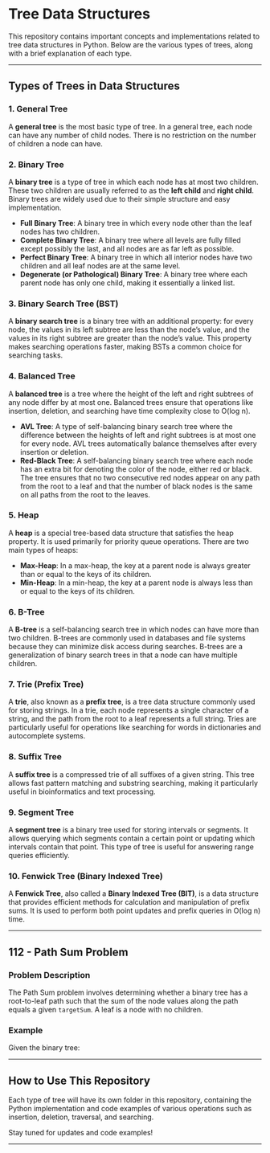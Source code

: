 # Tree Data Structures

This repository contains important concepts and implementations related to tree data structures in Python. Below are the various types of trees, along with a brief explanation of each type.

---

## Types of Trees in Data Structures

### 1. General Tree
A **general tree** is the most basic type of tree. In a general tree, each node can have any number of child nodes. There is no restriction on the number of children a node can have.

### 2. Binary Tree
A **binary tree** is a type of tree in which each node has at most two children. These two children are usually referred to as the **left child** and **right child**. Binary trees are widely used due to their simple structure and easy implementation.

- **Full Binary Tree**: A binary tree in which every node other than the leaf nodes has two children.
- **Complete Binary Tree**: A binary tree where all levels are fully filled except possibly the last, and all nodes are as far left as possible.
- **Perfect Binary Tree**: A binary tree in which all interior nodes have two children and all leaf nodes are at the same level.
- **Degenerate (or Pathological) Binary Tree**: A binary tree where each parent node has only one child, making it essentially a linked list.

### 3. Binary Search Tree (BST)
A **binary search tree** is a binary tree with an additional property: for every node, the values in its left subtree are less than the node’s value, and the values in its right subtree are greater than the node’s value. This property makes searching operations faster, making BSTs a common choice for searching tasks.

### 4. Balanced Tree
A **balanced tree** is a tree where the height of the left and right subtrees of any node differ by at most one. Balanced trees ensure that operations like insertion, deletion, and searching have time complexity close to O(log n).

- **AVL Tree**: A type of self-balancing binary search tree where the difference between the heights of left and right subtrees is at most one for every node. AVL trees automatically balance themselves after every insertion or deletion.
- **Red-Black Tree**: A self-balancing binary search tree where each node has an extra bit for denoting the color of the node, either red or black. The tree ensures that no two consecutive red nodes appear on any path from the root to a leaf and that the number of black nodes is the same on all paths from the root to the leaves.

### 5. Heap
A **heap** is a special tree-based data structure that satisfies the heap property. It is used primarily for priority queue operations. There are two main types of heaps:
- **Max-Heap**: In a max-heap, the key at a parent node is always greater than or equal to the keys of its children.
- **Min-Heap**: In a min-heap, the key at a parent node is always less than or equal to the keys of its children.

### 6. B-Tree
A **B-tree** is a self-balancing search tree in which nodes can have more than two children. B-trees are commonly used in databases and file systems because they can minimize disk access during searches. B-trees are a generalization of binary search trees in that a node can have multiple children.

### 7. Trie (Prefix Tree)
A **trie**, also known as a **prefix tree**, is a tree data structure commonly used for storing strings. In a trie, each node represents a single character of a string, and the path from the root to a leaf represents a full string. Tries are particularly useful for operations like searching for words in dictionaries and autocomplete systems.

### 8. Suffix Tree
A **suffix tree** is a compressed trie of all suffixes of a given string. This tree allows fast pattern matching and substring searching, making it particularly useful in bioinformatics and text processing.

### 9. Segment Tree
A **segment tree** is a binary tree used for storing intervals or segments. It allows querying which segments contain a certain point or updating which intervals contain that point. This type of tree is useful for answering range queries efficiently.

### 10. Fenwick Tree (Binary Indexed Tree)
A **Fenwick Tree**, also called a **Binary Indexed Tree (BIT)**, is a data structure that provides efficient methods for calculation and manipulation of prefix sums. It is used to perform both point updates and prefix queries in O(log n) time.

---
## 112 - Path Sum Problem

### Problem Description

The Path Sum problem involves determining whether a binary tree has a root-to-leaf path such that the sum of the node values along the path equals a given `targetSum`. A leaf is a node with no children.

### Example

Given the binary tree:


---

## How to Use This Repository

Each type of tree will have its own folder in this repository, containing the Python implementation and code examples of various operations such as insertion, deletion, traversal, and searching.

Stay tuned for updates and code examples!

---

